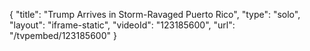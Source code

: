 {
    "title": "Trump Arrives in Storm-Ravaged Puerto Rico",
    "type": "solo",
    "layout": "iframe-static",
    "videoId": "123185600",
    "url": "\/tvpembed\/123185600"
}